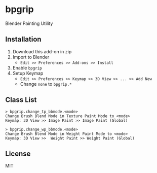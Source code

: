 # bpgrip

Blender Painting Utility

## Installation

1. Download this add-on in zip
1. Import to Blender
   * `Edit >> Preferences >> Add-ons >> Install` 
1. Enable `bpgrip` 
1. Setup Keymap
   * `Edit >> Preferences >> Keymap >> 3D View >> ... >> Add New`
   * Change `none` to `bpgrip.*`

## Class List

```
> bpgrip.change_tp_bbmode.<mode>
Change Brush Blend Mode in Texture Paint Mode to <mode>
Keymap: 3D View >> Image Paint >> Image Paint (Global)

> bpgrip.change_wp_bbmode.<mode>
Change Brush Blend Mode in Weight Paint Mode to <mode>
Keymap: 3D View >>  Weight Paint >> Weight Paint (Global)
```

## License

MIT

